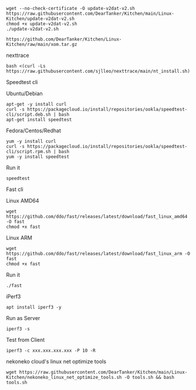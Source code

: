 ```
wget --no-check-certificate -O update-v2dat-v2.sh https://raw.githubusercontent.com/DearTanker/Kitchen/main/Linux-Kitchen/update-v2dat-v2.sh
chmod +x update-v2dat-v2.sh
./update-v2dat-v2.sh
```

```
https://github.com/DearTanker/Kitchen/Linux-Kitchen/raw/main/xom.tar.gz
```

nexttrace

```
bash <(curl -Ls https://raw.githubusercontent.com/sjlleo/nexttrace/main/nt_install.sh)
```
Speedtest cli

Ubuntu/Debian

```
apt-get -y install curl
curl -s https://packagecloud.io/install/repositories/ookla/speedtest-cli/script.deb.sh | bash
apt-get install speedtest
```

Fedora/Centos/Redhat

```
yum -y install curl
curl -s https://packagecloud.io/install/repositories/ookla/speedtest-cli/script.rpm.sh | bash
yum -y install speedtest
```
Run it
```
speedtest
```

Fast cli

Linux AMD64
```
wget https://github.com/ddo/fast/releases/latest/download/fast_linux_amd64 -O fast
chmod +x fast
```
Linux ARM
```
wget https://github.com/ddo/fast/releases/latest/download/fast_linux_arm -O fast
chmod +x fast
```
Run it
```
./fast
```


iPerf3
```
apt install iperf3 -y
```
Run as Server
```
iperf3 -s
```
Test from Client
```
iperf3 -c xxx.xxx.xxx.xxx -P 10 -R
```

nekoneko cloud's linux net optimize tools

```
wget https://raw.githubusercontent.com/DearTanker/Kitchen/main/Linux-Kitchen/nekoneko_linux_net_optimize_tools.sh -O tools.sh && bash tools.sh
```
